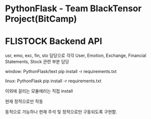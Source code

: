 # PythonFlask - Team BlackTensor Project(BitCamp)

# FLISTOCK Backend API

usr, emo, exc, fin, sto 담당으로 각각 User, Emotion, Exchange, Financial Statements, Stock 관련 부분 담당

window: PythonFlask/text pip install -r requirements.txt

linux: PythonFlask pip install -r requirements.txt

이외에 걸리는 모듈에러는 직접 install

현재 정적으로만 작동

동적으로 가능하나 현재 주석 및 정적으로만 구동되도록 구현함.
